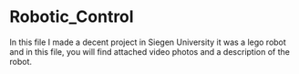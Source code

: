 # Robotic_Control
In this file I made a decent project in Siegen University it was a lego robot and in this file, you will find attached video photos and a description of the robot.
